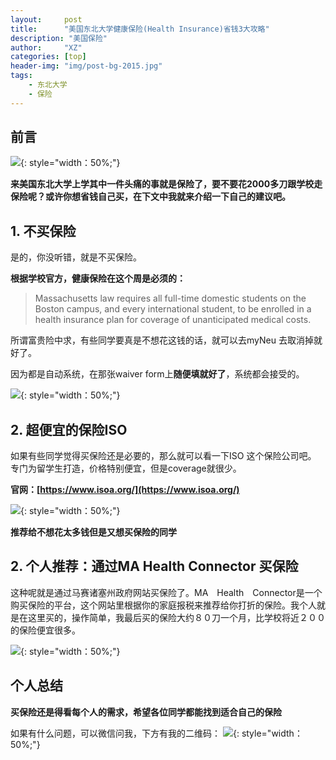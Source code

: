 ```yaml
---
layout:     post
title:      "美国东北大学健康保险(Health Insurance)省钱3大攻略"
description: "美国保险"
author:     "XZ"
categories: [top]
header-img: "img/post-bg-2015.jpg"
tags:
    - 东北大学
    - 保险
---
```


## 前言

![](http://www.haverhill-ps.org/wp-content/uploads/2016/08/Health-Insurance-161014.jpg){: style="width：50%;"}

**来美国东北大学上学其中一件头痛的事就是保险了，要不要花2000多刀跟学校走保险呢？或许你想省钱自己买，在下文中我就来介绍一下自己的建议吧。**


## 1. 不买保险

是的，你没听错，就是不买保险。

**根据学校官方，健康保险在这个周是必须的：**

> Massachusetts law requires all full-time domestic students on the Boston campus, and every international student, to be enrolled in a health insurance plan for coverage of unanticipated medical costs. 

所谓富贵险中求，有些同学要真是不想花这钱的话，就可以去myNeu 去取消掉就好了。

因为都是自动系统，在那张waiver form上**随便填就好了**，系统都会接受的。

![]({{site.baseurl}}/img/in-post/health_insurance/health_insurance.png){: style="width：50%;"}


## 2. 超便宜的保险ISO

如果有些同学觉得买保险还是必要的，那么就可以看一下ISO 这个保险公司吧。 专门为留学生打造，价格特别便宜，但是coverage就很少。

**官网：[https://www.isoa.org/](https://www.isoa.org/)**

![](http://acct.edu/wp-content/uploads/2014/01/ISO-logo.jpg){: style="width：50%;"}

**推荐给不想花太多钱但是又想买保险的同学**


## 2. 个人推荐：通过MA Health Connector 买保险

这种呢就是通过马赛诸塞州政府网站买保险了。MA　Health　Connector是一个购买保险的平台，这个网站里根据你的家庭报税来推荐给你打折的保险。我个人就是在这里买的，操作简单，我最后买的保险大约８０刀一个月，比学校将近２００的保险便宜很多。

![](https://mahealthconnector.optum.com/individual/images/logo.png){: style="width：50%;"}

## 个人总结

**买保险还是得看每个人的需求，希望各位同学都能找到适合自己的保险**

如果有什么问题，可以微信问我，下方有我的二维码：
![]({{site.baseurl}}/img/icon_wechat.png){: style="width：50%;"}







